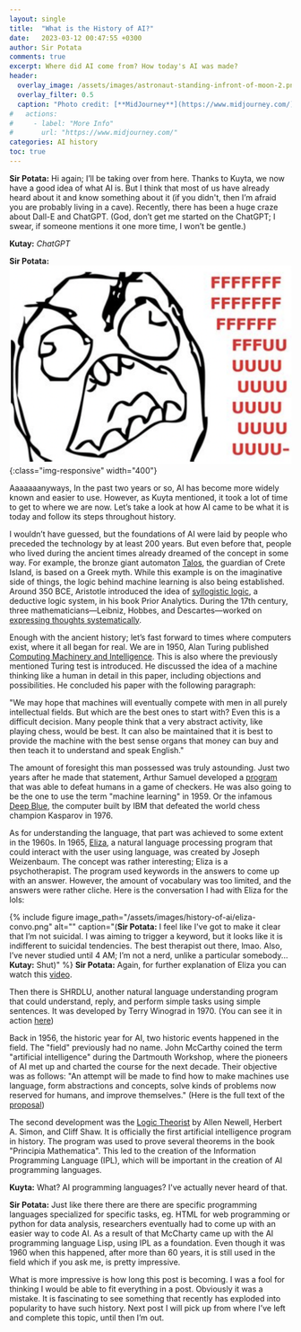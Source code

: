 ```yaml
---
layout: single
title:  "What is the History of AI?"
date:   2023-03-12 00:47:55 +0300
author: Sir Potata
comments: true
excerpt: Where did AI come from? How today's AI was made?
header:
  overlay_image: /assets/images/astronaut-standing-infront-of-moon-2.png
  overlay_filter: 0.5
  caption: "Photo credit: [**MidJourney**](https://www.midjourney.com/)"
#   actions:
#     - label: "More Info"
#       url: "https://www.midjourney.com/"
categories: AI history
toc: true
---
```

**Sir Potata:** Hi again; I’ll be taking over from here. Thanks to Kuyta, we now have a good idea of what AI is. But I think that most of us have already heard about it and know something about it (if you didn't, then I’m afraid you are probably living in a cave). Recently, there has been a huge craze about Dall-E and ChatGPT. (God, don’t get me started on the ChatGPT; I swear, if someone mentions it one more time, I won’t be gentle.)

**Kutay:** _ChatGPT_

**Sir Potata:**
![Fuuuck](/assets/images/history-of-ai/fuuuck.png){:class="img-responsive" width="400"}

Aaaaaaanyways, In the past two years or so, AI has become more widely known and easier to use. 
However, as Kuyta mentioned, it took a lot of time to get to where we are now. 
Let’s take a look at how AI came to be what it is today and follow its steps throughout history.

I wouldn’t have guessed, but the foundations of AI were laid by people who preceded the technology by at least 200 years. 
But even before that, people who lived during the ancient times already dreamed of the concept in some way. 
For example, the bronze giant automaton [Talos](https://en.wikipedia.org/wiki/Talos), the guardian of Crete Island, is based on a Greek myth. 
While this example is on the imaginative side of things, the logic behind machine learning is also being established. 
Around 350 BCE, Aristotle introduced the idea of [syllogistic logic](https://plato.stanford.edu/entries/aristotle-logic/), a deductive logic system, in his book Prior Analytics. 
During the 17th century, three mathematicians—Leibniz, Hobbes, and Descartes—worked on [expressing thoughts systematically](https://philosophy.princeton.edu/sites/g/files/toruqf2381/files/phi516_syllabus_fall2021.pdf).

Enough with the ancient history; let’s fast forward to times where computers exist, where it all began for real. 
We are in 1950, Alan Turing published [Computing Machinery and Intelligence](https://redirect.cs.umbc.edu/courses/471/papers/turing.pdf). 
This is also where the previously mentioned Turing test is introduced. 
He discussed the idea of a machine thinking like a human in detail in this paper, 
including objections and possibilities. He concluded his paper with the following paragraph:

"We may hope that machines will eventually compete with men in all purely intellectual fields. 
But which are the best ones to start with? Even this is a difficult decision. 
Many people think that a very abstract activity, like playing chess, would be best. 
It can also be maintained that it is best to provide the machine with the best sense organs 
that money can buy and then teach it to understand and speak English."

The amount of foresight this man possessed was truly astounding. Just two years after he made that statement, 
Arthur Samuel developed a [program](https://sci-hub.st/https://ieeexplore.ieee.org/abstract/document/5389202) that was able to defeat humans in a game of checkers. 
He was also going to be the one to use the term "machine learning" in 1959. Or the infamous [Deep Blue](https://www.chess.com/article/view/deep-blue-kasparov-chess), 
the computer built by IBM that defeated the world chess champion Kasparov in 1976.

As for understanding the language, that part was achieved to some extent in the 1960s. 
In 1965, [Eliza](http://www.universelle-automation.de/1966_Boston.pdf), a natural language processing program that could interact with the user using language, 
was created by Joseph Weizenbaum. The concept was rather interesting; Eliza is a psychotherapist. 
The program used keywords in the answers to come up with an answer. However, the amount of vocabulary was too limited, 
and the answers were rather cliche. Here is the conversation I had with Eliza for the lols:

{% include figure image_path="/assets/images/history-of-ai/eliza-convo.png" alt="" caption="(**Sir Potata:** I feel like I've got to make it clear that I’m not suicidal. I was aiming to trigger a keyword, but it looks like it is indifferent to suicidal tendencies. The best therapist out there, lmao. Also, I’ve never studied until 4 AM; I’m not a nerd, unlike a particular somebody... **Kutay:** Shut)" %}
**Sir Potata:** Again, for further explanation of Eliza you can watch this [video](https://www.youtube.com/watch?v=RMK9AphfLco).

Then there is SHRDLU, another natural language understanding program that could understand, reply, 
and perform simple tasks using simple sentences. It was developed by Terry Winograd in 1970. 
(You can see it in action [here](https://www.youtube.com/watch?v=bo4RvYJYOzI))

Back in 1956, the historic year for AI, two historic events happened in the field. 
The "field" previously had no name. John McCarthy coined the term "artificial intelligence" 
during the Dartmouth Workshop, where the pioneers of AI met up and charted the course for the next decade. 
Their objective was as follows: "An attempt will be made to find how to make machines use language, 
form abstractions and concepts, solve kinds of problems now reserved for humans, and improve themselves." 
(Here is the full text of the [proposal](https://web.archive.org/web/20080930164306/http://www-formal.stanford.edu/jmc/history/dartmouth/dartmouth.html))

The second development was the [Logic Theorist](https://en.wikipedia.org/wiki/Logic_Theorist) by Allen Newell, Herbert A. Simon, and Cliff Shaw. 
It is officially the first artificial intelligence program in history. 
The program was used to prove several theorems in the book "Principia Mathematica". 
This led to the creation of the Information Programming Language (IPL), which will be important in the creation of AI programming languages.

**Kuyta:** What? AI programming languages? I've actually never heard of that.

**Sir Potata:** Just like there there are there are specific programming languages specialized for specific tasks, eg. HTML for web programming or python for data analysis, researchers eventually had to come up with an easier way to code AI. As a result of that McCharty came up with the AI programming language Lisp, using IPL as a foundation. Even though it was 1960 when this happened, after more than 60 years, it is still used in the field which if you ask me, is pretty impressive.

What is more impressive is how long this post is becoming. I was a fool for thinking I would be able to fit everything in a post. Obviously it was a mistake. It is fascinating to see something that recently has exploded into popularity to have such history. Next post I will pick up from where I’ve left and complete this topic, until then I’m out. 
